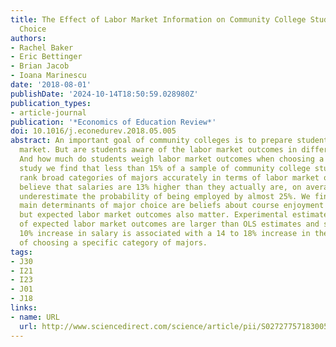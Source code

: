 ```yaml
---
title: The Effect of Labor Market Information on Community College Students’ Major
  Choice
authors:
- Rachel Baker
- Eric Bettinger
- Brian Jacob
- Ioana Marinescu
date: '2018-08-01'
publishDate: '2024-10-14T18:50:59.028980Z'
publication_types:
- article-journal
publication: '*Economics of Education Review*'
doi: 10.1016/j.econedurev.2018.05.005
abstract: An important goal of community colleges is to prepare students for the labor
  market. But are students aware of the labor market outcomes in different majors?
  And how much do students weigh labor market outcomes when choosing a major? In this
  study we find that less than 15% of a sample of community college students in California
  rank broad categories of majors accurately in terms of labor market outcomes. Students
  believe that salaries are 13% higher than they actually are, on average, and students
  underestimate the probability of being employed by almost 25%. We find that the
  main determinants of major choice are beliefs about course enjoyment and grades,
  but expected labor market outcomes also matter. Experimental estimates of the impact
  of expected labor market outcomes are larger than OLS estimates and show that a
  10% increase in salary is associated with a 14 to 18% increase in the probability
  of choosing a specific category of majors.
tags:
- J30
- I21
- I23
- J01
- J18
links:
- name: URL
  url: http://www.sciencedirect.com/science/article/pii/S0272775718300566
---
```

